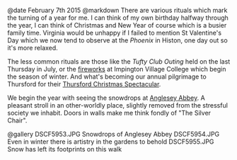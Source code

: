 @date		February 7th 2015
@markdown
There are various rituals which mark the turning of a year for me.
I can think of my own birthday halfway through the year, I can
think of Christmas and New Year of course which is a busier family time.
Virginia would be unhappy if I failed to mention
St Valentine's Day which we now tend to observe at the
*Phoenix* in Histon, one day out so it's more relaxed.

The less common rituals are those like the
*Tufty Club Outing* held on the last Thursday in July, or
the [fireworks](http://www.hisimp.net/wp/histon-and-impington-fireworks-extgravaganza-2014/)
at Impington Village College which begin the season of winter. And what's
becoming our annual pilgrimage to Thursford for their
[Thursford Christmas Spectacular](https://www.thursford.com/christmas-spectacular/).

We begin the year with seeing the snowdrops at
[Anglesey Abbey](https://www.nationaltrust.org.uk/anglesey-abbey-gardens-and-lode-mill).
A pleasant stroll in an other-worldly place, slightly
removed from the stressful society we inhabit. Doors in walls make
me think fondly of "The Silver Chair".

@gallery
DSCF5953.JPG		Snowdrops of Anglesey Abbey
DSCF5954.JPG		Even in winter there is artistry in the gardens to behold
DSCF5955.JPG		Snow has left its footprints on this walk
